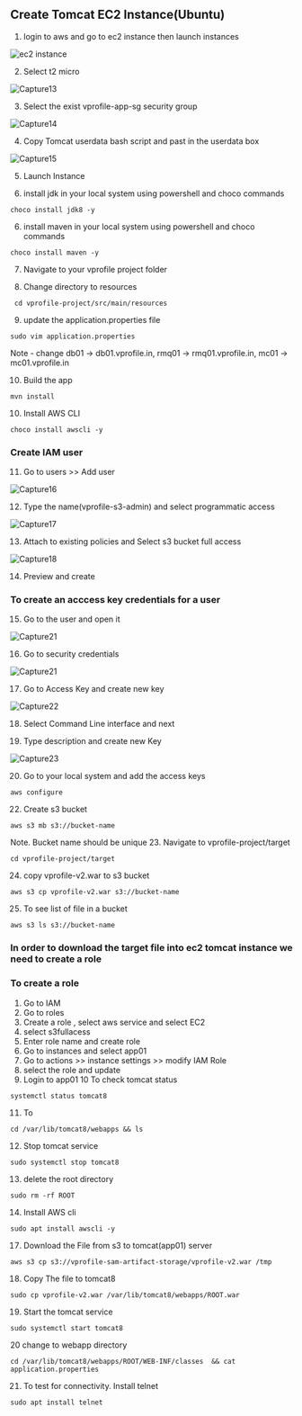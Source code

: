 ## Create Tomcat EC2 Instance(Ubuntu)

1. login to aws and go to ec2 instance then launch instances

![ec2 instance](https://user-images.githubusercontent.com/18073289/216616355-da79fdcf-2976-4fcb-aea2-5a4e00e12e48.PNG)

2. Select t2 micro

![Capture13](https://user-images.githubusercontent.com/18073289/216616490-9991a045-7a01-4c92-a1eb-caa86b544fb3.PNG)

3. Select the exist vprofile-app-sg security group

![Capture14](https://user-images.githubusercontent.com/18073289/216616628-c8d9d796-81f0-4ef7-ab9a-6925bd11b70b.PNG)


4. Copy Tomcat userdata bash script and past in the userdata box

![Capture15](https://user-images.githubusercontent.com/18073289/216616710-6c66634e-c95f-4c86-8407-743b0d846cb8.PNG)


5. Launch Instance


6. install jdk in your local system using powershell and choco commands
```
choco install jdk8 -y
```

6. install maven in your local system using powershell and choco commands

```
choco install maven -y
```

7. Navigate to your vprofile project folder

8. Change directory to resources

```
 cd vprofile-project/src/main/resources
```

9. update the application.properties file

```
sudo vim application.properties
```

Note - change db01 -> db01.vprofile.in, rmq01 -> rmq01.vprofile.in, mc01 -> mc01.vprofile.in

10. Build the app

```
mvn install
```

10. Install AWS CLI

```
choco install awscli -y
```

### Create IAM user

11. Go to users >>  Add user

![Capture16](https://user-images.githubusercontent.com/18073289/216618417-2188a0d5-73f4-44ec-a686-0559fa60d5a8.PNG)

12. Type the name(vprofile-s3-admin) and select programmatic access

![Capture17](https://user-images.githubusercontent.com/18073289/216619249-4212215d-4ad7-4df7-883f-13a75993e3cd.PNG)

13. Attach to existing policies and Select s3 bucket full access

![Capture18](https://user-images.githubusercontent.com/18073289/216619402-a55794e1-318c-4222-8f9a-7b98330750c7.PNG)

14. Preview and create

### To create an acccess key credentials for a user

15. Go to the user and open it

![Capture21](https://user-images.githubusercontent.com/18073289/216619933-ef80f6cd-ad5e-42ec-8afd-99b0506bdfcb.PNG)

16. Go to security credentials

![Capture21](https://user-images.githubusercontent.com/18073289/216620369-ac446570-3c98-4e4f-9ca9-ede970a9dec7.PNG)

17. Go to Access Key and create new key

![Capture22](https://user-images.githubusercontent.com/18073289/216620529-0f09c222-9422-41c9-9dfd-f21beb83da2c.PNG)

18. Select Command Line interface and next

19. Type description and create new Key

![Capture23](https://user-images.githubusercontent.com/18073289/216620778-caf02a72-c4a5-4540-9f27-e77527f05770.PNG)


20. Go to your local system and add the access keys

```
aws configure
```

22. Create s3 bucket

```
aws s3 mb s3://bucket-name
```

Note. Bucket name should be unique 23. Navigate to vprofile-project/target

```
cd vprofile-project/target
```

24. copy vprofile-v2.war to s3 bucket

```
aws s3 cp vprofile-v2.war s3://bucket-name
```

25. To see list of file in a bucket

```
aws s3 ls s3://bucket-name
```

### In order to download the target file into ec2 tomcat instance we need to create a role

### To create a role

1. Go to IAM
2. Go to roles
3. Create a role , select aws service and select EC2
4. select s3fullacess
5. Enter role name and create role
6. Go to instances and select app01
7. Go to actions >> instance settings >> modify IAM Role
8. select the role and update
9. Login to app01
   10 To check tomcat status

```
systemctl status tomcat8
```

11. To

```
cd /var/lib/tomcat8/webapps && ls
```

12. Stop tomcat service

```
sudo systemctl stop tomcat8
```

13. delete the root directory

```
sudo rm -rf ROOT
```

14. Install AWS cli

```
sudo apt install awscli -y
```

17. Download the File from s3 to tomcat(app01) server

```
aws s3 cp s3://vprofile-sam-artifact-storage/vprofile-v2.war /tmp
```

18. Copy The file to tomcat8

```
sudo cp vprofile-v2.war /var/lib/tomcat8/webapps/ROOT.war
```

19. Start the tomcat service

```
sudo systemctl start tomcat8
```

20 change to webapp directory

```
cd /var/lib/tomcat8/webapps/ROOT/WEB-INF/classes  && cat application.properties
```

21. To test for connectivity. Install telnet

```
sudo apt install telnet
```

